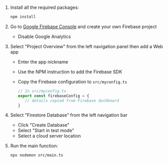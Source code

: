 1. Install all the required packages:

   ```bash
   npm install
   ```

2. Go to [Google Firebase Console](https://console.firebase.google.com/) and
create your own Firebase project

   * Disable Google Analytics

3. Select "Project Overview" from the left navigation panel then add a Web app
   * Enter the app nickname
   * Use the NPM instruction to add the Firebase SDK
   * Copy the Firebase configuration to `src/myconfig.ts`

      ```ts
      // In src/myconfig.ts
      export const firebaseConfig = {
         // details copied from Firebase dashboard
      }
      ```

4. Select "Firestore Database" from the left navigation bar

   * Click "Create Database"
   * Select "Start in test mode"
   * Select a cloud server location

5. Run the main function:

   ```bash
   npx nodemon src/main.ts
   ```

